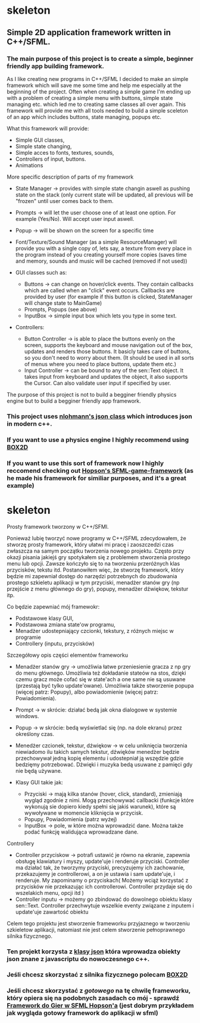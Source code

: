 # skeleton
## Simple 2D application framework written in C++/SFML. 

### The main purpose of this project is to create a simple, beginner friendly app building framework.

As I like creating new programs in C++/SFML I decided to make an simple framework which will save me some time and help me especially at the beginning of the project. Often when creating a simple game I'm ending up with a problem of creating a simple menu with buttons, simple state managing etc. which led me to creating same classes all over again. This framework will provide me with all tools needed to build a simple sceleton of an app which includes buttons, state managing, popups etc.

What this framework will provide:
- Simple GUI classes,
- Simple state changing,
- Simple acces to fonts, textures, sounds,
- Controllers of input, buttons.
- Animations

More specific description of parts of my framework
- State Manager -> provides with simple state changin aswell as pushing state on the stack (only current state will be updated, all previous will be "frozen" until user comes back to them.
- Prompts -> will let the user choose one of at least one option. For example (Yes/No). Will accept user input aswell.
- Popup -> will be shown on the screen for a specific time

- Font/Texture/Sound Manager (as a simple ResourceManager) will provide you with a single copy of, lets say, a texture from every place in the program instead of you creating yourself more copies (saves time and memory, sounds and music will be cached (removed if not used))

- GUI classes such as:
  - Buttons -> can change on hover/click events. They contain callbacks which are called when an "click" event occurs. Callbacks are provided by user (for example if this button is clicked, StateManager will change state to MainGame)
  - Prompts, Popups (see above)
  - InputBox -> simple input box which lets you type in some text.
  
- Controllers:
  - Button Controller -> is able to place the buttons evenly on the screen, supports the keyboard and mouse navigation out of the box, updates and renders those buttons. It basicly takes care of buttons, so you don't need to worry about them. (It should be used in all sorts of menus where you need to place buttons, update them etc.)
  - Input Controller -> can be bound to any of the sen::Text object. It takes input from keyboard and updates the object, it also supports the Cursor.  Can also validate user input if specified by user.

The purpose of this project is not to build a begginer friendly physics engine but to build a begginer friendly app framework. 

### This project uses [nlohmann's json class](https://github.com/nlohmann/json) which introduces json in modern c++.
### If you want to use a physics engine I highly recommend using  [BOX2D](https://github.com/erincatto/Box2D)
### If you want to use this sort of framework now I highly reccomend checking out [Hopson's SFML-game-framework](https://github.com/Hopson97/SFML-Game-Framework) (as he made his framework for similiar purposes, and it's a great example) 

# skeleton
Prosty framework tworzony w C++/SFMl.

Ponieważ lubię tworzyć nowe programy w C++/SFML zdecydowałem, że stworzę prosty framework, który ułatwi mi pracę i zaoszczedzi czas zwłaszcza na samym początku tworzenia nowego projektu. Często przy okazji pisania jakiejś gry spotykałem się z problemem stworzenia prostego menu lub opcji. Zawsze kończyło się to na tworzeniu przeróżnych klas przycisków, tekstu itd. Postanowiłem więc, że stworzę framework, który będzie mi zapewniał dostęp do narzędzi potrzebnych do zbudowania prostego szkieletu aplikacji w tym przyciski, menadżer stanów gry (np przejście z menu głównego do gry), popupy, menadżer dźwiękow, tekstur itp.

Co będzie zapewniać mój framewokr:
- Podstawowe klasy GUI,
- Podstawowa zmiana state'ow programu,
- Menadżer udostepniający czcionki, tekstury, z różnych miejsc w programie
- Controllery (inputu, przycisków)

Szczegółowy opis części elementów frameworku
- Menadżer stanów gry -> umożliwia łatwe przeniesienie gracza z np gry do menu głównego. Umożliwia też dokładanie stateów na stos, dzięki czemu gracz może cofać się w state'ach a one same nie są usuwane (przestają być tylko update'owane). Umożliwia także stworzenie popupa (więcej patrz: Popupy), albo powiadomienie (więcej patrz: Powiadomienia).
- Prompt -> w skrócie: działać bedą jak okna dialogowe w systemie windows.
- Popup -> w skrócie: bedą wyświetlać się (np. na dole ekranu) przez określony czas.

- Menedżer czcionek, tekstur, dźwiękow -> w celu uniknięcia tworzenia niewiadomo ilu takich samych tekstur, dźwięków menedżer będzie przechowywał jedną kopię elementu i udostepniał ją wszędzie gdzie bedzięmy potrzebować. Dźwięki i muzyka bedą usuwane z pamięci gdy
nie będą używane.

- Klasy GUI takie jak:
  - Przyciski -> mają kilka stanów (hover, click, standard), zmieniają wygląd zgodnie z nimi. Mogą przechowywać callbacki (funkcje które wykonują sie dopiero kiedy spełni się jakiś warunek),  które są wywoływane w momencie kliknięcia w przycisk.
  - Popupy, Powiadomienia (patrz wyżej)
  - InputBox -> pole, w które można wprowadzić dane. Można także podać funkcję walidująca wprowadzane dane.
 
 Controllery
  - Controller przyciskow -> potrafi ustawić je równo na ekranie, zapewnia obsługę klawiatury i myszy, update'uje i renderuje przyciski. Controller ma działać tak, że tworzymy przyciski, precyzujemy ich zachowanie, przekazujemy je controllerowi, a on je ustawia i sam update'uje, i renderuje. My zapominamy o przyciskach( Możemy wciąż korzystać z przycisków nie przekazując ich controllerowi. Controller przydaje się do wszelakich menu, opcji itd )
  - Controller inputu -> możemy go zbindować do dowolnego obiektu klasy sen::Text. Controller przechwytuje wszelkie eventy związane z inputem i update'uje zawartość obiektu

Celem tego projektu jest stworzenie frameworku przyjaznego w tworzeniu szkieletow aplikacji, natomiast nie jest celem stworzenie pełnoprawnego silnika fizycznego.

### Ten projekt korzysta z [klasy json](https://github.com/nlohmann/json) która wprowadza obiekty json znane z javascriptu do nowoczesnego c++.
### Jeśli chcesz skorzystać z silnika fizycznego polecam [BOX2D](https://github.com/erincatto/Box2D)
### Jeśli chcesz skorzystać z *gotowego* na tę chwilę frameworku, który opiera się na podobnych zasadach co mój - sprawdź [Framework do Gier w SFML Hopson'a](https://github.com/Hopson97/SFML-Game-Framework) (jest dobrym przykładem jak wygląda gotowy framework do aplikacji w sfml) 
